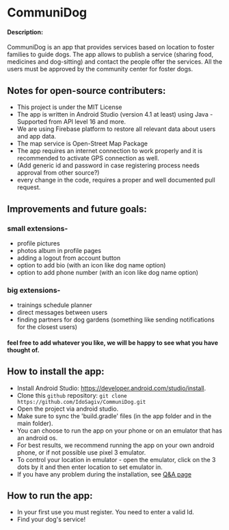 # CommuniDog

#### Description:
CommuniDog is an app that provides services based on location to foster families to guide dogs.
The app allows to publish a service (sharing food, medicines and dog-sitting) and contact the people offer the services.
All the users must be approved by the community center for foster dogs.

## Notes for open-source contributers:
* This project is under the MIT License
* The app is written in Android Studio (version 4.1 at least) using Java - Supported from API level 16 and more.
* We are using Firebase platform to restore all relevant data about users and app data.
* The map service is Open-Street Map Package
* The app requires an internet connection to work properly and it is recommended to activate GPS connection as well.
* (Add generic id and password in case registering process needs approval from other source?)
* every change in the code, requires a proper and well documented pull request.

## Improvements and future goals:
### small extensions-
* profile pictures
* photos album in profile pages
* adding a logout from account button
* option to add bio (with an icon like dog name option)
* option to add phone number (with an icon like dog name option)

### big extensions-
* trainings schedule planner
* direct messages between users
* finding partners for dog gardens (something like sending notifications for the closest users)
#### feel free to add whatever you like, we will be happy to see what you have thought of.

## How to install the app:
* Install Android Studio: https://developer.android.com/studio/install.
* Clone this `github` repository: `git clone https://github.com/IdoSagiv/CommuniDog.git`
* Open the project via android studio.
* Make sure to sync the 'build.gradle' files (in the app folder and in the main folder).
* You can choose to run the app on your phone or on an emulator that has an android os.
* For best results, we recommend running the app on your own android phone, or if not possible use pixel 3 emulator.
* To control your location in emulator - open the emulator, click on the 3 dots by it and then enter location to set emulator in.
* If you have any problem during the installation, see [Q&A page](https://github.com/IdoSagiv/CommuniDog/wiki/Q&A)

## How to run the app:
* In your first use you must register. You need to enter a valid Id.
* Find your dog's service!
